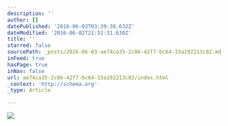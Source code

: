 ```yaml
---
description: ''
author: []
datePublished: '2016-06-03T03:39:38.632Z'
dateModified: '2016-06-02T21:51:31.630Z'
title: ''
starred: false
sourcePath: _posts/2016-06-03-ae74ca35-2c86-42f7-bc64-33a192213c82.md
inFeed: true
hasPage: true
inNav: false
url: ae74ca35-2c86-42f7-bc64-33a192213c82/index.html
_context: 'http://schema.org'
_type: Article

---
```

![](https://the-grid-user-content.s3-us-west-2.amazonaws.com/0e912f4e-ead6-4a74-8660-01f525e0b33c.jpg)